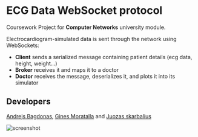 # ECG Data WebSocket protocol

Coursework Project for **Computer Networks** university module.

Electrocardiogram-simulated data is sent through the network using WebSockets:
- **Client** sends a serialized message containing patient details (ecg data, height, weight...)
- **Broker** receives it and maps it to a doctor
- **Doctor** receives the message, deserializes it, and plots it into its simulator

## Developers
[Andrejs Bagdonas](github.com/Dreis27), [Gines Moratalla](github.com/ginesmoratalla) and [Juozas skarbalius](github.com/terahidro2003)

![screenshot](https://github.com/ginesmoratalla/ecg-websocket-protocol/assets/126341997/bef79b03-34fc-4d8f-bee7-a708f5045dcc)
